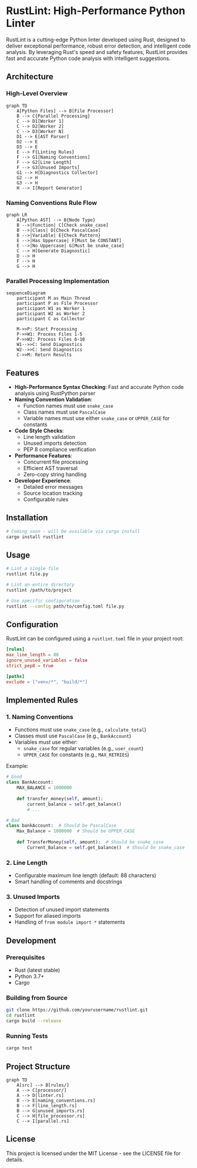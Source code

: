 # RustLint: High-Performance Python Linter

RustLint is a cutting-edge Python linter developed using Rust, designed to deliver exceptional performance, robust error detection, and intelligent code analysis. By leveraging Rust's speed and safety features, RustLint provides fast and accurate Python code analysis with intelligent suggestions.

## Architecture

### High-Level Overview

```mermaid
graph TD
    A[Python Files] --> B[File Processor]
    B --> C{Parallel Processing}
    C --> D1[Worker 1]
    C --> D2[Worker 2]
    C --> D3[Worker N]
    D1 --> E[AST Parser]
    D2 --> E
    D3 --> E
    E --> F{Linting Rules}
    F --> G1[Naming Conventions]
    F --> G2[Line Length]
    F --> G3[Unused Imports]
    G1 --> H[Diagnostics Collector]
    G2 --> H
    G3 --> H
    H --> I[Report Generator]
```

### Naming Conventions Rule Flow

```mermaid
graph LR
    A[Python AST] --> B{Node Type}
    B -->|Function| C[Check snake_case]
    B -->|Class| D[Check PascalCase]
    B -->|Variable| E{Check Pattern}
    E -->|Has Uppercase| F[Must be CONSTANT]
    E -->|No Uppercase| G[Must be snake_case]
    C --> H[Generate Diagnostic]
    D --> H
    F --> H
    G --> H
```

### Parallel Processing Implementation

```mermaid
sequenceDiagram
    participant M as Main Thread
    participant P as File Processor
    participant W1 as Worker 1
    participant W2 as Worker 2
    participant C as Collector

    M->>P: Start Processing
    P->>W1: Process Files 1-5
    P->>W2: Process Files 6-10
    W1-->>C: Send Diagnostics
    W2-->>C: Send Diagnostics
    C->>M: Return Results
```

## Features

- **High-Performance Syntax Checking**: Fast and accurate Python code analysis using RustPython parser
- **Naming Convention Validation**:
  - Function names must use `snake_case`
  - Class names must use `PascalCase`
  - Variable names must use either `snake_case` or `UPPER_CASE` for constants
- **Code Style Checks**:
  - Line length validation
  - Unused imports detection
  - PEP 8 compliance verification
- **Performance Features**:
  - Concurrent file processing
  - Efficient AST traversal
  - Zero-copy string handling
- **Developer Experience**:
  - Detailed error messages
  - Source location tracking
  - Configurable rules

## Installation

```bash
# Coming soon - will be available via cargo install
cargo install rustlint
```

## Usage

```bash
# Lint a single file
rustlint file.py

# Lint an entire directory
rustlint /path/to/project

# Use specific configuration
rustlint --config path/to/config.toml file.py
```

## Configuration

RustLint can be configured using a `rustlint.toml` file in your project root:

```toml
[rules]
max_line_length = 88
ignore_unused_variables = false
strict_pep8 = true

[paths]
exclude = ["venv/*", "build/*"]
```

## Implemented Rules

### 1. Naming Conventions
- Functions must use `snake_case` (e.g., `calculate_total`)
- Classes must use `PascalCase` (e.g., `BankAccount`)
- Variables must use either:
  - `snake_case` for regular variables (e.g., `user_count`)
  - `UPPER_CASE` for constants (e.g., `MAX_RETRIES`)

Example:
```python
# Good
class BankAccount:
    MAX_BALANCE = 1000000
    
    def transfer_money(self, amount):
        current_balance = self.get_balance()
        # ...

# Bad
class bankAccount:  # Should be PascalCase
    Max_Balance = 1000000  # Should be UPPER_CASE
    
    def TransferMoney(self, amount):  # Should be snake_case
        Current_Balance = self.get_balance()  # Should be snake_case
```

### 2. Line Length
- Configurable maximum line length (default: 88 characters)
- Smart handling of comments and docstrings

### 3. Unused Imports
- Detection of unused import statements
- Support for aliased imports
- Handling of `from module import *` statements

## Development

### Prerequisites

- Rust (latest stable)
- Python 3.7+
- Cargo

### Building from Source

```bash
git clone https://github.com/yourusername/rustlint.git
cd rustlint
cargo build --release
```

### Running Tests

```bash
cargo test
```

## Project Structure

```mermaid
graph TD
    A[src] --> B[rules/]
    A --> C[processor/]
    A --> D[linter.rs]
    B --> E[naming_conventions.rs]
    B --> F[line_length.rs]
    B --> G[unused_imports.rs]
    C --> H[file_processor.rs]
    C --> I[parallel.rs]
```

## License

This project is licensed under the MIT License - see the LICENSE file for details.

